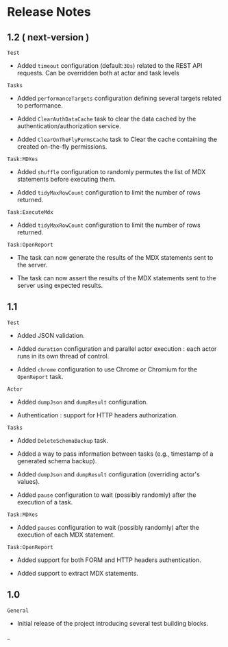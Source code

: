 # Release Notes

## 1.2 ( next-version )

`Test`

- Added `timeout` configuration (default:`30s`) related to the REST API requests. Can be overridden both
  at actor and task levels

`Tasks`

- Added `performanceTargets` configuration defining several targets related to performance.

- Added `ClearAuthDataCache` task to clear the data cached by the authentication/authorization service.

- Added `ClearOnTheFlyPermsCache` task to Clear the cache containing the created on-the-fly permissions.

`Task:MDXes`

- Added `shuffle` configuration to randomly permutes the list of MDX statements before executing them.

- Added `tidyMaxRowCount` configuration to limit the number of rows returned.

`Task:ExecuteMdx`

- Added `tidyMaxRowCount` configuration to limit the number of rows returned.

`Task:OpenReport`

- The task can now generate the results of the MDX statements sent to the server.

- The task can now assert the results of the MDX statements sent to the server using expected results.

## 1.1

`Test`

- Added JSON validation.

- Added `duration` configuration and parallel actor execution : each actor runs in its own thread of control.

- Added `chrome` configuration to use Chrome or Chromium for the `OpenReport` task.

`Actor`

- Added `dumpJson` and `dumpResult` configuration.

- Authentication : support for HTTP headers authorization.

`Tasks`

- Added `DeleteSchemaBackup` task.

- Added a way to pass information between tasks (e.g., timestamp of a generated schema backup).

- Added `dumpJson` and `dumpResult` configuration (overriding actor's values).

- Added `pause` configuration to wait (possibly randomly) after the execution of a task.

`Task:MDXes`

- Added `pauses` configuration to wait (possibly randomly) after the execution of each MDX statement.

`Task:OpenReport`

- Added support for both FORM and HTTP headers authentication.

- Added support to extract MDX statements.

## 1.0

`General`

- Initial release of the project introducing several test building blocks.

_